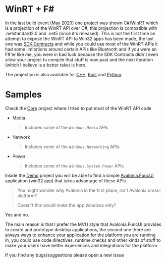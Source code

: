 # WinRT + F#
[C#/WinRT]: https://github.com/microsoft/CsWinRT
[SDK Contracts]: https://www.nuget.org/packages/Microsoft.Windows.SDK.Contracts
[Rust]: https://github.com/microsoft/winrt-rs
[Python]: https://github.com/microsoft/xlang/tree/master/src/package/pywinrt/projection
[C++]: https://github.com/microsoft/cppwinrt
[Avalonia.FuncUI]: https://github.com/AvaloniaCommunity/Avalonia.FuncUI

In the last build event (May 2020) one project was shown [C#/WinRT] which is a projection of the WinRT API over C#, this projection is compatible with .netstandard2.0 and .net5 (once it's released). This is not the first time an attempt to expose the WinRT API to Win32 apps has been made, the last one was [SDK Contracts] and while you could use most of the WinRT APIs it had some limitations around certain APIs like Bluetooth and if you were an F#'er like me, you were in bad luck because the SDK Contracts didn't even allow your project to compile that stuff is now past and the next iteration (which I believe is a better take) is here.

The projection is also available for [C++], [Rust] and [Python].


# Samples
Check the [Core](./Core) project where I tried to put most of the WinRT API code

- Media
    >Includes some of the `Windows.Media` APIs
- Network
    >Includes some of the `Windows.Networking` APIs
- Power
    >Includes some of the `Windows.System.Power` APIs


Inside the [Demo](./Demo) project you will be able to find a simple [Avalonia.FuncUI] application (win32 app) that takes advantage of these APIs



> You might wonder why Avalonia in the first place, isn't Avalonia cross-platform?
>
> Doesn't this would make the app windows only?

Yes and no.

The main reason is that I prefer the MVU style that Avalonia.FuncUI provides to create and prototype desktop applications, the second one there are always ways to enhance your application for the platform you are running in, you could use code directives, runtime checks and other kinds of stuff to make your users have better experiences and integrations for the platform



If you find any bugs/suggestions please open a new issue